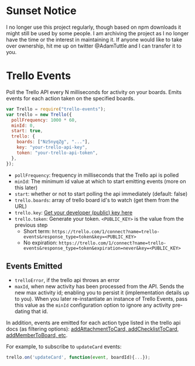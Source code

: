 # Sunset Notice

I no longer use this project regularly, though based on npm downloads it might still be used by some people. I am archiving the project as I no longer have the time or the interest in maintaining it. If anyone would like to take over ownership, hit me up on twitter @AdamTuttle and I can transfer it to you.

# Trello Events

Poll the Trello API every N milliseconds for activity on your boards. Emits events for each action taken on the specified boards.

```js
var Trello = require("trello-events");
var trello = new Trello({
  pollFrequency: 1000 * 60,
  minId: 0,
  start: true,
  trello: {
    boards: ["Nz5nyqZg", "..."],
    key: "your-trello-api-key",
    token: "your-trello-api-token",
  },
});
```

- `pollFrequency`: frequency in milliseconds that the Trello api is polled
- `minId`: The minimum id value at which to start emitting events (more on this later)
- `start`: whether or not to start polling the api immediately (default: false)
- `trello.boards`: array of trello board id's to watch (get them from the URL)
- `trello.key`: [Get your developer (public) key here](https://trello.com/1/appKey/generate)
- `trello.token`: Generate your token. `<PUBLIC_KEY>` is the value from the previous step
  - Short term: `https://trello.com/1/connect?name=trello-events&response_type=token&key=<PUBLIC_KEY>`
  - No expiration: `https://trello.com/1/connect?name=trello-events&response_type=token&expiration=never&key=<PUBLIC_KEY>`

## Events Emitted

- `trelloError`, if the trello api throws an error
- `maxId`, when new activity has been processed from the API. Sends the new max activity id; enabling you to persist it (implementation details up to you). When you later re-instantiate an instance of Trello Events, pass this value as the `minId` configuration option to ignore any activity pre-dating that id.

In addition, events are emitted for each action type listed in the trello api docs (as filtering options): [addAttachmentToCard, addChecklistToCard, addMemberToBoard, etc](https://trello.com/docs/api/board/index.html#get-1-boards-board-id-actions).

For example, to subscribe to `updateCard` events:

```js
trello.on('updateCard', function(event, boardId){...});
```
